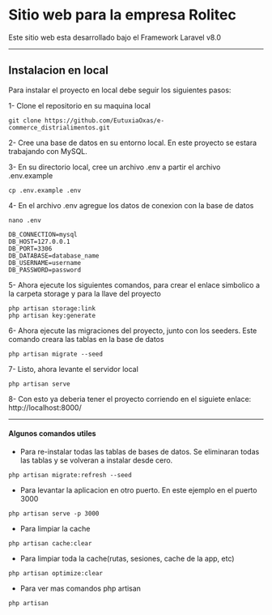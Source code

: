 # Sitio web para la empresa Rolitec    
Este sitio web esta desarrollado bajo el Framework Laravel v8.0

---
## Instalacion en local
Para instalar el proyecto en local debe seguir los siguientes pasos:

1- Clone el repositorio en su maquina local
```
git clone https://github.com/EutuxiaOxas/e-commerce_distrialimentos.git
```

2- Cree una base de datos en su entorno local. En este proyecto se estara trabajando con MySQL.

3- En su directorio local, cree un archivo .env a partir el archivo .env.example
```
cp .env.example .env
```

4- En el archivo .env agregue los datos de conexion con la base de datos
```
nano .env

DB_CONNECTION=mysql
DB_HOST=127.0.0.1
DB_PORT=3306
DB_DATABASE=database_name
DB_USERNAME=username
DB_PASSWORD=password
```

5- Ahora ejecute los siguientes comandos, para crear el enlace simbolico a la carpeta storage y para la llave del proyecto
```
php artisan storage:link
php artisan key:generate
```

6- Ahora ejecute las migraciones del proyecto, junto con los seeders. Este comando creara las tablas en la base de datos
```
php artisan migrate --seed
```

7- Listo, ahora levante el servidor local
```
php artisan serve
```

8- Con esto ya deberia tener el proyecto corriendo en el siguiete enlace: 
http://localhost:8000/

---
#### Algunos comandos utiles

- Para re-instalar todas las tablas de bases de datos. Se eliminaran todas las tablas y se volveran a instalar desde cero.
```
php artisan migrate:refresh --seed
```
- Para levantar la aplicacion en otro puerto. En este ejemplo en el puerto 3000
```
php artisan serve -p 3000
```
- Para limpiar la cache
```
php artisan cache:clear
```
- Para limpiar toda la cache(rutas, sesiones, cache de la app, etc)
```
php artisan optimize:clear
```
- Para ver mas comandos php artisan
```
php artisan
```
